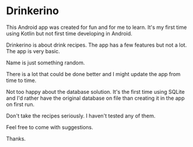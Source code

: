# Drinkerino

This Android app was created for fun and for me to learn. It's my first time using Kotlin but not first time developing in Android.

Drinkerino is about drink recipes. The app has a few features but not a lot. The app is very basic.

Name is just something random.

There is a lot that could be done better and I might update the app from time to time. 

Not too happy about the database solution. It's the first time using SQLite and I'd rather have the original database on file than creating it in the app on first run.

Don't take the recipes seriously. I haven't tested any of them.

Feel free to come with suggestions.

Thanks.
